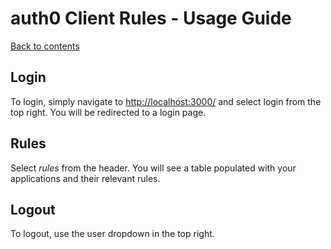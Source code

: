 # auth0 Client Rules - Usage Guide

[Back to contents](../README.md)

## Login

To login, simply navigate to [http://localhost:3000/](http://localhost:3000/) and select login from the top right. You will be redirected to a login page.

## Rules

Select *rules* from the header. You will see a table populated with your applications and their relevant rules.

## Logout

To logout, use the user dropdown in the top right.
